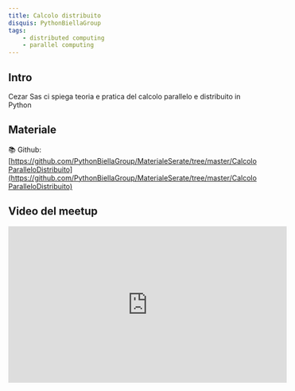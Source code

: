 ```yaml
---
title: Calcolo distribuito
disquis: PythonBiellaGroup
tags:
    - distributed computing
    - parallel computing
---
```


## Intro

Cezar Sas ci spiega teoria e pratica del calcolo parallelo e distribuito in Python

## Materiale

📚 Github:
[https://github.com/PythonBiellaGroup/MaterialeSerate/tree/master/CalcoloParalleloDistribuito](https://github.com/PythonBiellaGroup/MaterialeSerate/tree/master/CalcoloParalleloDistribuito)

## Video del meetup

<iframe width="560" height="315" src="https://www.youtube.com/embed/du4pJA4ayyw?si=XnMS_XtD1lGQMrC3" title="YouTube video player" frameborder="0" allow="accelerometer; autoplay; clipboard-write; encrypted-media; gyroscope; picture-in-picture; web-share" allowfullscreen></iframe>